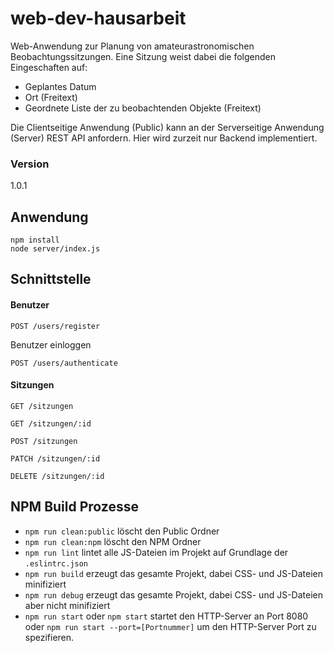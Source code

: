 # web-dev-hausarbeit
Web-Anwendung zur Planung von amateurastronomischen Beobachtungssitzungen. Eine Sitzung weist dabei die folgenden Eingeschaften auf:
- Geplantes Datum
- Ort (Freitext)
- Geordnete Liste der zu beobachtenden Objekte (Freitext)

Die Clientseitige Anwendung (Public) kann an der Serverseitige Anwendung (Server) REST API anfordern.
Hier wird zurzeit nur Backend implementiert.

### Version
1.0.1

## Anwendung
```
npm install
node server/index.js
```

## Schnittstelle

#### Benutzer
```
POST /users/register
```

Benutzer einloggen
```
POST /users/authenticate
```

#### Sitzungen
```
GET /sitzungen
```

```
GET /sitzungen/:id
```

```
POST /sitzungen
```

```
PATCH /sitzungen/:id
```

```
DELETE /sitzungen/:id
```

## NPM Build Prozesse
- `npm run clean:public` löscht den Public Ordner
- `npm run clean:npm` löscht den NPM Ordner
- `npm run lint` lintet alle JS-Dateien im Projekt auf Grundlage der `.eslintrc.json`
- `npm run build` erzeugt das gesamte Projekt, dabei CSS- und JS-Dateien minifiziert
- `npm run debug` erzeugt das gesamte Projekt, dabei CSS- und JS-Dateien aber nicht minifiziert
- `npm run start` oder `npm start` startet den HTTP-Server an Port 8080 oder `npm run start --port=[Portnummer]` um den HTTP-Server Port zu spezifieren.
